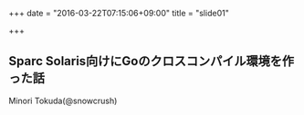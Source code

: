 +++
date = "2016-03-22T07:15:06+09:00"
title = "slide01"

+++
## Sparc Solaris向けにGoのクロスコンパイル環境を作った話

Minori Tokuda(@snowcrush)
